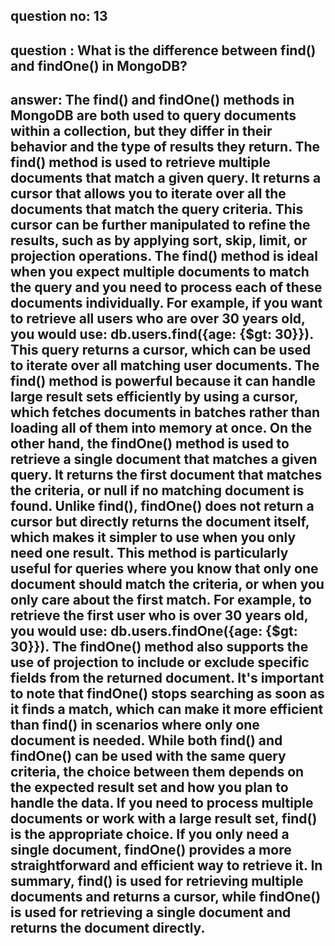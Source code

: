 
## question no: 13

## question : What is the difference between find() and findOne() in MongoDB?

## answer: The find() and findOne() methods in MongoDB are both used to query documents within a collection, but they differ in their behavior and the type of results they return. The find() method is used to retrieve multiple documents that match a given query. It returns a cursor that allows you to iterate over all the documents that match the query criteria. This cursor can be further manipulated to refine the results, such as by applying sort, skip, limit, or projection operations. The find() method is ideal when you expect multiple documents to match the query and you need to process each of these documents individually. For example, if you want to retrieve all users who are over 30 years old, you would use: db.users.find({age: {$gt: 30}}). This query returns a cursor, which can be used to iterate over all matching user documents. The find() method is powerful because it can handle large result sets efficiently by using a cursor, which fetches documents in batches rather than loading all of them into memory at once. On the other hand, the findOne() method is used to retrieve a single document that matches a given query. It returns the first document that matches the criteria, or null if no matching document is found. Unlike find(), findOne() does not return a cursor but directly returns the document itself, which makes it simpler to use when you only need one result. This method is particularly useful for queries where you know that only one document should match the criteria, or when you only care about the first match. For example, to retrieve the first user who is over 30 years old, you would use: db.users.findOne({age: {$gt: 30}}). The findOne() method also supports the use of projection to include or exclude specific fields from the returned document. It's important to note that findOne() stops searching as soon as it finds a match, which can make it more efficient than find() in scenarios where only one document is needed. While both find() and findOne() can be used with the same query criteria, the choice between them depends on the expected result set and how you plan to handle the data. If you need to process multiple documents or work with a large result set, find() is the appropriate choice. If you only need a single document, findOne() provides a more straightforward and efficient way to retrieve it. In summary, find() is used for retrieving multiple documents and returns a cursor, while findOne() is used for retrieving a single document and returns the document directly.
      